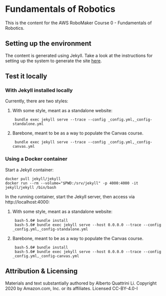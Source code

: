 # Fundamentals of Robotics

This is the content for the AWS RoboMaker Course 0 - Fundamentals of Robotics.

## Setting up the environment
The content is generated using Jekyll. Take a look at the instructions for setting up the system to generate the site [here](https://jekyllrb.com/docs/).

## Test it locally

### With Jekyll installed locally

Currently, there are two styles:
1. With some style, meant as a standalone website:

        bundle exec jekyll serve --trace --config _config.yml,_config-standalone.yml

2. Barebone, meant to be as a way to populate the Canvas course.

        bundle exec jekyll serve --trace --config _config.yml,_config-canvas.yml
		
### Using a Docker container

Start a Jekyll container:

```
docker pull jekyll/jekyll
docker run --rm --volume="$PWD:/srv/jekyll" -p 4000:4000 -it jekyll/jekyll /bin/bash
```

In the running container, start the Jekyll server, then access via http://localhost:4000:

1. With some style, meant as a standalone website:

        bash-5.0# bundle install
        bash-5.0# bundle exec jekyll serve --host 0.0.0.0 --trace --config _config.yml,_config-standalone.yml

2. Barebone, meant to be as a way to populate the Canvas course.

        bash-5.0# bundle install
        bash-5.0# bundle exec jekyll serve --host 0.0.0.0 --trace --config _config.yml,_config-canvas.yml


## Attribution & Licensing

Materials and text substantially authored by Alberto Quattrini Li. Copyright 2020 by Amazon.com, Inc. or its affiliates. Licensed CC-BY-4.0-I
